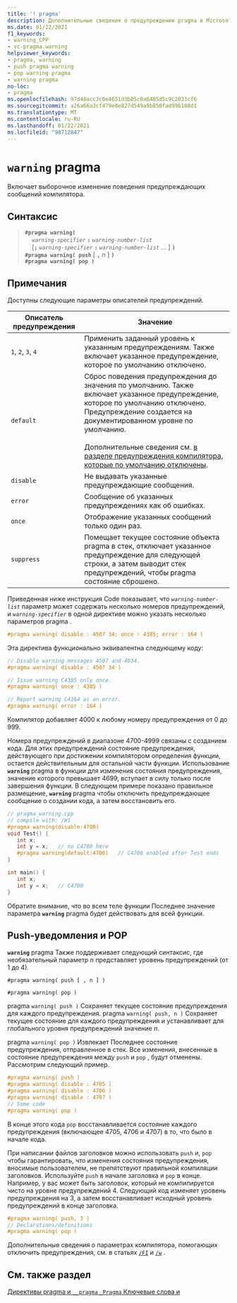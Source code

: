 ```yaml
---
title: '! pragma'
description: Дополнительные сведения о предупреждении pragma в Microsoft C/C++
ms.date: 01/22/2021
f1_keywords:
- warning_CPP
- vc-pragma.warning
helpviewer_keywords:
- pragma, warning
- push pragma warning
- pop warning pragma
- warning pragma
no-loc:
- pragma
ms.openlocfilehash: 97d48acc3c0e4651d3b05c0a6405d5c9c2031cf6
ms.sourcegitcommit: a26a66a3cf479e0e827d549a9b850fad99b108d1
ms.translationtype: MT
ms.contentlocale: ru-RU
ms.lasthandoff: 01/22/2021
ms.locfileid: "98712847"
---
```

# <a name="warning-no-locpragma"></a>`warning` pragma

Включает выборочное изменение поведения предупреждающих сообщений компилятора.

## <a name="syntax"></a>Синтаксис

> **`#pragma warning(`**\
> &nbsp;&nbsp;&nbsp;&nbsp;*`warning-specifier`* **`:`** *`warning-number-list`*\
> &nbsp;&nbsp;&nbsp;&nbsp;[**`;`** *`warning-specifier`* **`:`** *`warning-number-list`* ... ] **`)`**\
> **`#pragma warning( push`** [ **`,`** *n* ] **`)`**\
> **`#pragma warning( pop )`**

## <a name="remarks"></a>Примечания

Доступны следующие параметры описателей предупреждений.

| Описатель предупреждения | Значение |
|--|--|
| `1`, `2`, `3`, `4` | Применить заданный уровень к указанным предупреждениям. Также включает указанное предупреждение, которое по умолчанию отключено. |
| `default` | Сброс поведения предупреждения до значения по умолчанию. Также включает указанное предупреждение, которое по умолчанию отключено. Предупреждение создается на документированном уровне по умолчанию.<br /><br /> Дополнительные сведения см. [в разделе предупреждения компилятора, которые по умолчанию отключены](../preprocessor/compiler-warnings-that-are-off-by-default.md). |
| `disable` | Не выдавать указанные предупреждающие сообщения. |
| `error` | Сообщение об указанных предупреждениях как об ошибках. |
| `once` | Отображение указанных сообщений только один раз. |
| `suppress` | Помещает текущее состояние объекта pragma в стек, отключает указанное предупреждение для следующей строки, а затем выводит стек предупреждений, чтобы pragma состояние сброшено. |

Приведенная ниже инструкция Code показывает, что *`warning-number-list`* параметр может содержать несколько номеров предупреждений, и *`warning-specifier`* в одной директиве можно указать несколько параметров pragma .

```cpp
#pragma warning( disable : 4507 34; once : 4385; error : 164 )
```

Эта директива функционально эквивалентна следующему коду:

```cpp
// Disable warning messages 4507 and 4034.
#pragma warning( disable : 4507 34 )

// Issue warning C4385 only once.
#pragma warning( once : 4385 )

// Report warning C4164 as an error.
#pragma warning( error : 164 )
```

Компилятор добавляет 4000 к любому номеру предупреждения от 0 до 999.

Номера предупреждений в диапазоне 4700-4999 связаны с созданием кода. Для этих предупреждений состояние предупреждения, действующего при достижении компилятором определения функции, остается действительным для остальной части функции. Использование **`warning`** pragma в функции для изменения состояния предупреждения, значение которого превышает 4699, вступает в силу только после завершения функции. В следующем примере показано правильное размещение, **`warning`** pragma чтобы отключить предупреждающее сообщение о создании кода, а затем восстановить его.

```cpp
// pragma_warning.cpp
// compile with: /W1
#pragma warning(disable:4700)
void Test() {
   int x;
   int y = x;   // no C4700 here
   #pragma warning(default:4700)   // C4700 enabled after Test ends
}

int main() {
   int x;
   int y = x;   // C4700
}
```

Обратите внимание, что во всем теле функции Последнее значение параметра **`warning`** pragma будет действовать для всей функции.

## <a name="push-and-pop"></a>Push-уведомления и POP

**`warning`** pragma Также поддерживает следующий синтаксис, где необязательный параметр *n* представляет уровень предупреждений (от 1 до 4).

`#pragma warning( push [ , n ] )`

`#pragma warning( pop )`

pragma `warning( push )` Сохраняет текущее состояние предупреждения для каждого предупреждения. pragma `warning( push, n )` Сохраняет текущее состояние для каждого предупреждения и устанавливает для глобального уровня предупреждений значение *n*.

pragma `warning( pop )` Извлекает Последнее состояние предупреждения, отправленное в стек. Все изменения, внесенные в состояние предупреждения между `push` и `pop` , будут отменены. Рассмотрим следующий пример.

```cpp
#pragma warning( push )
#pragma warning( disable : 4705 )
#pragma warning( disable : 4706 )
#pragma warning( disable : 4707 )
// Some code
#pragma warning( pop )
```

В конце этого кода `pop` восстанавливается состояние каждого предупреждения (включающее 4705, 4706 и 4707) в то, что было в начале кода.

При написании файлов заголовков можно использовать `push` и, `pop` чтобы гарантировать, что изменения состояния предупреждения, вносимые пользователем, не препятствуют правильной компиляции заголовков. Используйте `push` в начале заголовка и `pop` в конце. Например, у вас может быть заголовок, который не компилируется чисто на уровне предупреждений 4. Следующий код изменяет уровень предупреждения на 3, а затем восстанавливает исходный уровень предупреждений в конце заголовка.

```cpp
#pragma warning( push, 3 )
// Declarations/definitions
#pragma warning( pop )
```

Дополнительные сведения о параметрах компилятора, помогающих отключить предупреждения, см. в статьях [`/FI`](../build/reference/fi-name-forced-include-file.md) и [`/w`](../build/reference/compiler-option-warning-level.md) .

## <a name="see-also"></a>См. также раздел

[Директивы pragma и `__pragma` `_Pragma` Ключевые слова и](./pragma-directives-and-the-pragma-keyword.md)
